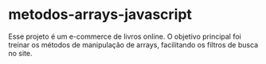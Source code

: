 # metodos-arrays-javascript
Esse projeto é um e-commerce de livros online. O objetivo principal foi treinar os métodos de manipulação de arrays, facilitando os filtros de busca no site.
